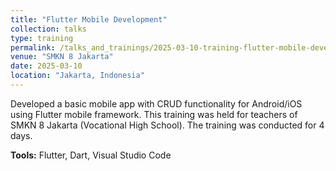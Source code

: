 ```yaml
---
title: "Flutter Mobile Development"
collection: talks
type: training
permalink: /talks_and_trainings/2025-03-10-training-flutter-mobile-development-smkn-8-jakarta
venue: "SMKN 8 Jakarta"
date: 2025-03-10
location: "Jakarta, Indonesia"
---
```


Developed a basic mobile app with CRUD functionality for Android/iOS using Flutter mobile framework. This training was held for teachers of SMKN 8 Jakarta (Vocational High School). The training was conducted for 4 days.

**Tools:** Flutter, Dart, Visual Studio Code
